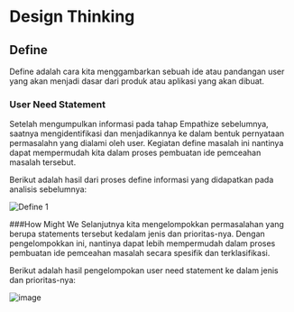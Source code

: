 # Design Thinking

## Define
Define adalah cara kita menggambarkan sebuah ide atau pandangan user yang akan menjadi dasar dari produk atau aplikasi yang akan dibuat. 

### User Need Statement
Setelah mengumpulkan informasi pada tahap Empathize sebelumnya, saatnya mengidentifikasi dan menjadikannya ke dalam bentuk pernyataan permasalahn yang dialami oleh user. Kegiatan define masalah ini nantinya dapat mempermudah kita dalam proses pembuatan ide pemceahan masalah tersebut.

Berikut adalah hasil dari proses define informasi yang didapatkan pada analisis sebelumnya: 

![Define 1](https://user-images.githubusercontent.com/86558365/138447081-82cc2a90-ed83-4347-9e51-77b30f8fe8c7.jpg)

###How Might We
Selanjutnya kita mengelompokkan permasalahan yang berupa statements tersebut kedalam jenis dan prioritas-nya. Dengan pengelompokkan ini, nantinya dapat lebih mempermudah dalam proses pembuatan ide pemceahan masalah secara spesifik dan terklasifikasi. 

Berikut adalah hasil pengelompokan user need statement ke dalam jenis dan prioritas-nya:

![image](https://user-images.githubusercontent.com/86558365/138447758-20cd52c8-e3ee-4ad5-9f1d-9d12847cdcaf.png)

